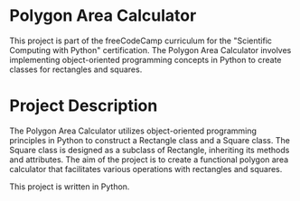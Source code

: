 # Polygon Area Calculator

This project is part of the freeCodeCamp curriculum for the "Scientific Computing with Python" certification. The Polygon Area Calculator involves implementing object-oriented programming concepts in Python to create classes for rectangles and squares.
# Project Description

The Polygon Area Calculator utilizes object-oriented programming principles in Python to construct a Rectangle class and a Square class. The Square class is designed as a subclass of Rectangle, inheriting its methods and attributes. The aim of the project is to create a functional polygon area calculator that facilitates various operations with rectangles and squares.

This project is written in Python.
